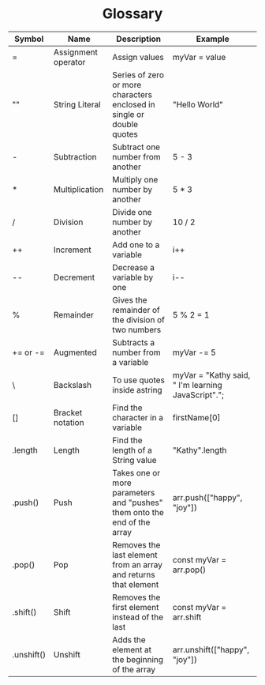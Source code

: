 <h1 align="center">Glossary</h1>

| Symbol     | Name                | Description                                                              | Example                                              |
| ---------- | ------------------- | ------------------------------------------------------------------------ | ---------------------------------------------------- |
| =          | Assignment operator | Assign values                                                            | myVar = value                                        |
| ""         | String Literal      | Series of zero or more characters enclosed in single or double quotes    | "Hello World"                                        |
| -          | Subtraction         | Subtract one number from another                                         | 5 - 3                                                |
| \*         | Multiplication      | Multiply one number by another                                           | 5 \* 3                                               |
| /          | Division            | Divide one number by another                                             | 10 / 2                                               |
| ++         | Increment           | Add one to a variable                                                    | i++                                                  |
| --         | Decrement           | Decrease a variable by one                                               | i--                                                  |
| %          | Remainder           | Gives the remainder of the division of two numbers                       | 5 % 2 = 1                                            |
| += or -=   | Augmented           | Subtracts a number from a variable                                       | myVar -= 5                                           |
| \          | Backslash           | To use quotes inside astring                                             | myVar = "Kathy said, \" I'm learning JavaScript\"."; |
| []         | Bracket notation    | Find the character in a variable                                         | firstName[0]                                         |
| .length    | Length              | Find the length of a String value                                        | "Kathy".length                                       |
| .push()    | Push                | Takes one or more parameters and "pushes" them onto the end of the array | arr.push(["happy", "joy"])                           |
| .pop()     | Pop                 | Removes the last element from an array and returns that element          | const myVar = arr.pop()                              |
| .shift()   | Shift               | Removes the first element instead of the last                            | const myVar = arr.shift                              |
| .unshift() | Unshift             | Adds the element at the beginning of the array                           | arr.unshift(["happy", "joy"])                        |
